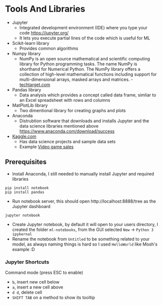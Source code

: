 # Tools And Libraries

- Jupyter 
  - Integrated development environment (IDE) where you type your code https://jupyter.org/
  - It lets you execute partial lines of the code which is useful for ML
- Scikit-learn library
  - Provides common algorithms
- Numpy library
  - NumPy is an open source mathematical and scientific computing library for Python programming tasks. The name NumPy is shorthand for Numerical Python. The NumPy library offers a collection of high-level mathematical functions including support for multi-dimensional arrays, masked arrays and matrices. - [techtarget.com](https://www.techtarget.com/whatis/definition/What-is-NumPy-Explaining-how-it-works-in-Python)
- Pandas library
  - Data analysis which provides a concept called data frame, simliar to an Excel spreadsheet with rows and columns
- MatPlotLib library
  - Two dimentional library for creating graphs and plots
- Anaconda
  - Distrubtion software that downloads and installs Jupyter and the data science libraries mentioned above https://www.anaconda.com/download/success
- [Kaggle.com]()
  - Has data science projects and sample data sets
  - Example [Video game sales](https://www.kaggle.com/datasets/gregorut/videogamesales)

## Prerequisites

- Install Anaconda, I still needed to manually install Jupyter and required libraries
```
pip install notebook
pip install pandas
```
- Run notebook server, this should open http://localhost:8888/tree as the Jupyter dashboard
```
jupyter notebook
```
- Create Jupyter notebook, by default it will open to your users directory, I created the folder `ml-notebooks`, from the GUI selected `New` -> `Python 3 ipykernal`
- Rename the notebook from `Untitled` to be something related to your model, as always naming things is hard so I used `HelloWorld` like Mosh's example :D

### Jupyter Shortcuts

Command mode (press ESC to enable)

- `b`, insert new cell below
- `a`, insert a new cell above
- `d d`, delete cell
- `SHIFT TAB` on a method to show its tooltip